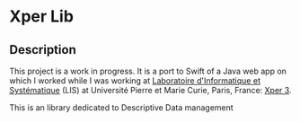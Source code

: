 Xper Lib 
==============

Description
-----------
This project is a work in progress. It is a port to Swift of a Java web app on which I worked while I was working at [Laboratoire d'Informatique et Systématique](http://www.infosyslab.fr) (LIS) at Université Pierre et Marie Curie, Paris, France: [Xper 3](http://www.xper3.com).

This is an library dedicated to Descriptive Data management
